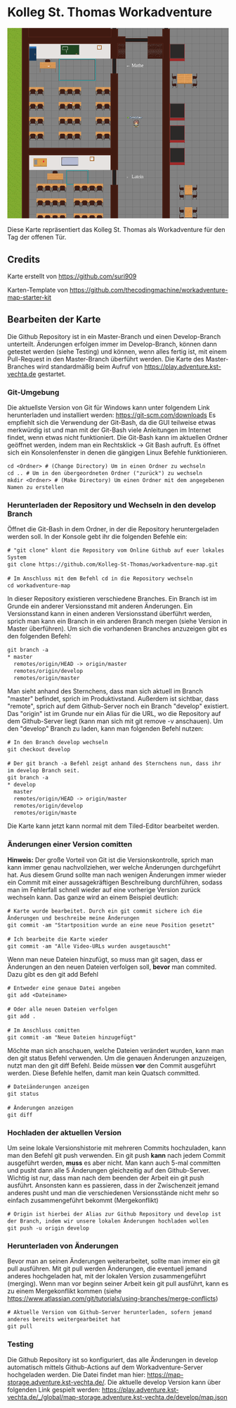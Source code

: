 # Kolleg St. Thomas Workadventure

![map](./map.png)

Diese Karte repräsentiert das Kolleg St. Thomas als Workadventure für den Tag der offenen Tür.

## Credits
Karte erstellt von https://github.com/suri909

Karten-Template von https://github.com/thecodingmachine/workadventure-map-starter-kit

## Bearbeiten der Karte
Die Github Repository ist in ein Master-Branch und einen Develop-Branch unterteilt. Änderungen erfolgen immer im Develop-Branch, können dann getestet werden (siehe Testing) und können, wenn alles fertig ist, mit einem Pull-Request in den Master-Branch überführt werden. Die Karte des Master-Branches wird standardmäßig beim Aufruf von https://play.adventure.kst-vechta.de gestartet.

### Git-Umgebung
Die aktuellste Version von Git für Windows kann unter folgendem Link herunterladen und installiert werden: https://git-scm.com/downloads
Es empfiehlt sich die Verwendung der Git-Bash, da die GUI teilweise etwas merkwürdig ist und man mit der Git-Bash viele Anleitungen im Internet findet, wenn etwas nicht funktioniert. Die Git-Bash kann im aktuellen Ordner geöffnet werden, indem man ein Rechtsklick -> Git Bash aufruft. Es öffnet sich ein Konsolenfenster in denen die gängigen Linux Befehle funktionieren.

```
cd <Ordner> # (Change Directory) Um in einen Ordner zu wechseln
cd .. # Um in den übergeordneten Ordner ("zurück") zu wechseln
mkdir <Ordner> # (Make Directory) Um einen Ordner mit dem angegebenen Namen zu erstellen
```

### Herunterladen der Repository und Wechseln in den develop Branch
Öffnet die Git-Bash in dem Ordner, in der die Repository heruntergeladen werden soll. In der Konsole gebt ihr die folgenden Befehle ein:

```
# "git clone" klont die Repository vom Online Github auf euer lokales System
git clone https://github.com/Kolleg-St-Thomas/workadventure-map.git

# Im Anschluss mit dem Befehl cd in die Repository wechseln
cd workadventure-map
```

In dieser Repository existieren verschiedene Branches. Ein Branch ist im Grunde ein anderer Versionsstand mit anderen Änderungen. Ein Versionsstand kann in einen anderen Versionsstand überführt werden, sprich man kann ein Branch in ein anderen Branch mergen (siehe Version in Master überführen). Um sich die vorhandenen Branches anzuzeigen gibt es den folgenden Befehl:

```
git branch -a
* master
  remotes/origin/HEAD -> origin/master
  remotes/origin/develop
  remotes/origin/master
```

Man sieht anhand des Sternchens, dass man sich aktuell im Branch "master" befindet, sprich im Produktivstand. Außerdem ist sichtbar, dass "remote", sprich auf dem Github-Server noch ein Branch "develop" existiert. Das "origin" ist im Grunde nur ein Alias für die URL, wo die Repository auf dem Github-Server liegt (kann man sich mit git remove -v anschauen). Um den "develop" Branch zu laden, kann man folgenden Befehl nutzen:

```
# In den Branch develop wechseln
git checkout develop

# Der git branch -a Befehl zeigt anhand des Sternchens nun, dass ihr im develop Branch seit.
git branch -a
* develop
  master
  remotes/origin/HEAD -> origin/master
  remotes/origin/develop
  remotes/origin/maste
```

Die Karte kann jetzt kann normal mit dem Tiled-Editor bearbeitet werden.

### Änderungen einer Version comitten
**Hinweis:** Der große Vorteil von Git ist die Versionskontrolle, sprich man kann immer genau nachvollziehen, wer welche Änderungen durchgeführt hat. Aus diesem Grund sollte man nach wenigen Änderungen immer wieder ein Commit mit einer aussagekräftigen Beschreibung durchführen, sodass man im Fehlerfall schnell wieder auf eine vorherige Version zurück wechseln kann. Das ganze wird an einem Beispiel deutlich:

```
# Karte wurde bearbeitet. Durch ein git commit sichere ich die Änderungen und beschreibe meine Änderungen
git commit -am "Startposition wurde an eine neue Position gesetzt"

# Ich bearbeite die Karte wieder
git commit -am "Alle Video-URLs wurden ausgetauscht"
```

Wenn man neue Dateien hinzufügt, so muss man git sagen, dass er Änderungen an den neuen Dateien verfolgen soll, **bevor** man commited. Dazu gibt es den git add Befehl
```
# Entweder eine genaue Datei angeben
git add <Dateiname>

# Oder alle neuen Dateien verfolgen
git add .

# Im Anschluss comitten
git commit -am "Neue Dateien hinzugefügt"
```

Möchte man sich anschauen, welche Dateien verändert wurden, kann man den git status Befehl verwenden. Um die genauen Änderungen anzuzeigen, nutzt man den git diff Befehl. Beide müssen **vor** den Commit ausgeführt werden. Diese Befehle helfen, damit man kein Quatsch committed.
```
# Dateiänderungen anzeigen
git status

# Änderungen anzeigen
git diff
```

### Hochladen der aktuellen Version
Um seine lokale Versionshistorie mit mehreren Commits hochzuladen, kann man den Befehl git push verwenden. Ein git push **kann** nach jedem Commit ausgeführt werden, **muss** es aber nicht. Man kann auch 5-mal committen und pusht dann alle 5 Änderungen gleichzeitig auf den Github-Server. Wichtig ist nur, dass man nach dem beenden der Arbeit ein git push ausführt. Ansonsten kann es passieren, dass in der Zwischenzeit jemand anderes pusht und man die verschiedenen Versionsstände nicht mehr so einfach zusammengeführt bekommt (Mergekonflikt)

```
# Origin ist hierbei der Alias zur Github Repository und develop ist der Branch, indem wir unsere lokalen Änderungen hochladen wollen
git push -u origin develop
```

### Herunterladen von Änderungen
Bevor man an seinen Änderungen weiterarbeitet, sollte man immer ein git pull ausführen. Mit git pull werden Änderungen, die eventuell jemand anderes hochgeladen hat, mit der lokalen Version zusammengeführt (merging). Wenn man vor beginn seiner Arbeit kein git pull ausführt, kann es zu einem Mergekonflikt kommen (siehe https://www.atlassian.com/git/tutorials/using-branches/merge-conflicts)


```
# Aktuelle Version vom Github-Server herunterladen, sofern jemand anderes bereits weitergearbeitet hat
git pull
```

### Testing
Die Github Repository ist so konfiguriert, das alle Änderungen in develop automatisch mittels Github-Actions auf dem Workadventure-Server hochgeladen werden. Die Datei findet man hier: https://map-storage.adventure.kst-vechta.de/. Die aktuelle develop Version kann über folgenden Link gespielt werden: https://play.adventure.kst-vechta.de/_/global/map-storage.adventure.kst-vechta.de/develop/map.json